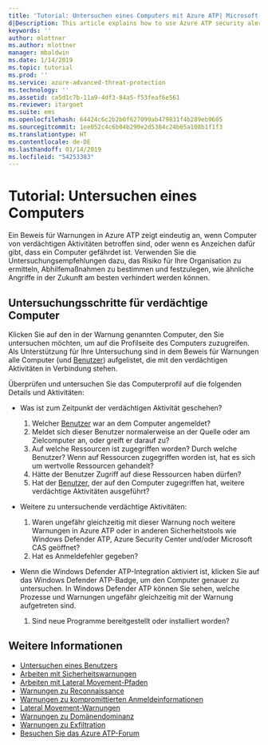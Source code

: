 ```yaml
---
title: 'Tutorial: Untersuchen eines Computers mit Azure ATP| Microsoft-Dokumentation'
d|Description: This article explains how to use Azure ATP security alerts to investigate a suspicious computer.
keywords: ''
author: mlottner
ms.author: mlottner
manager: mbaldwin
ms.date: 1/14/2019
ms.topic: tutorial
ms.prod: ''
ms.service: azure-advanced-threat-protection
ms.technology: ''
ms.assetid: ca5d1c7b-11a9-4df3-84a5-f53feaf6e561
ms.reviewer: itargoet
ms.suite: ems
ms.openlocfilehash: 64424c6c2b2b0f627099ab479831f4b289eb9605
ms.sourcegitcommit: 1ee052c4c6b04b290e2d5384c24b65a108b1f1f3
ms.translationtype: HT
ms.contentlocale: de-DE
ms.lasthandoff: 01/14/2019
ms.locfileid: "54253383"
---
```

# <a name="tutorial-investigate-a-computer"></a>Tutorial: Untersuchen eines Computers

Ein Beweis für Warnungen in Azure ATP zeigt eindeutig an, wenn Computer von verdächtigen Aktivitäten betroffen sind, oder wenn es Anzeichen dafür gibt, dass ein Computer gefährdet ist. Verwenden Sie die Untersuchungsempfehlungen dazu, das Risiko für Ihre Organisation zu ermitteln, Abhilfemaßnahmen zu bestimmen und festzulegen, wie ähnliche Angriffe in der Zukunft am besten verhindert werden können.  

## <a name="investigation-steps-for-suspicious-computers"></a>Untersuchungsschritte für verdächtige Computer

Klicken Sie auf den in der Warnung genannten Computer, den Sie untersuchen möchten, um auf die Profilseite des Computers zuzugreifen. Als Unterstützung für Ihre Untersuchung sind in dem Beweis für Warnungen alle Computer (und [Benutzer](investigate-a-user.md)) aufgelistet, die mit den verdächtigen Aktivitäten in Verbindung stehen.

Überprüfen und untersuchen Sie das Computerprofil auf die folgenden Details und Aktivitäten:

- Was ist zum Zeitpunkt der verdächtigen Aktivität geschehen?  
    1. Welcher [Benutzer](investigate-a-user.md) war an dem Computer angemeldet?
    2. Meldet sich dieser Benutzer normalerweise an der Quelle oder am Zielcomputer an, oder greift er darauf zu?
    3. Auf welche Ressourcen ist zugegriffen worden? Durch welche Benutzer?
            Wenn auf Ressourcen zugegriffen worden ist, hat es sich um wertvolle Ressourcen gehandelt?
    4. Hätte der Benutzer Zugriff auf diese Ressourcen haben dürfen?
    5. Hat der [Benutzer](investigate-a-user.md), der auf den Computer zugegriffen hat, weitere verdächtige Aktivitäten ausgeführt?


- Weitere zu untersuchende verdächtige Aktivitäten:
    1. Waren ungefähr gleichzeitig mit dieser Warnung noch weitere Warnungen in Azure ATP oder in anderen Sicherheitstools wie Windows Defender ATP, Azure Security Center und/oder Microsoft CAS geöffnet?
    2. Hat es Anmeldefehler gegeben?


- Wenn die Windows Defender ATP-Integration aktiviert ist, klicken Sie auf das Windows Defender ATP-Badge, um den Computer genauer zu untersuchen. In Windows Defender ATP können Sie sehen, welche Prozesse und Warnungen ungefähr gleichzeitig mit der Warnung aufgetreten sind.
    1. Sind neue Programme bereitgestellt oder installiert worden?

## <a name="see-also"></a>Weitere Informationen

- [Untersuchen eines Benutzers](investigate-a-user.md)
- [Arbeiten mit Sicherheitswarnungen](working-with-suspicious-activities.md)
- [Arbeiten mit Lateral Movement-Pfaden](use-case-lateral-movement-path.md)
- [Warnungen zu Reconnaissance](atp-reconnaissance-alerts.md)
- [Warnungen zu kompromittierten Anmeldeinformationen](atp-compromised-credentials-alerts.md)
- [Lateral Movement-Warnungen](atp-lateral-movement-alerts.md)
- [Warnungen zu Domänendominanz](atp-domain-dominance-alerts.md)
- [Warnungen zu Exfiltration](atp-exfiltration-alerts.md)
- [Besuchen Sie das Azure ATP-Forum](https://aka.ms/azureatpcommunity)

